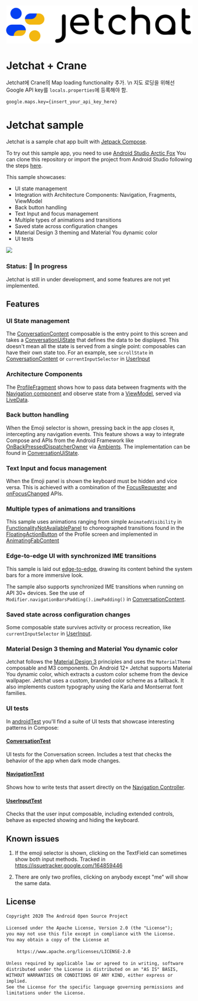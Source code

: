 <img src="screenshots/jetchatlogo.png"/>

# Jetchat + Crane

Jetchat에 Crane의 Map loading functionality 추가. \n
지도 로딩을 위해선 Google API key를 `locals.properties`에 등록해야 함.

```
google.maps.key={insert_your_api_key_here}
```

# Jetchat sample

Jetchat is a sample chat app built with [Jetpack Compose][compose].

To try out this sample app, you need to use 
[Android Studio Arctic Fox](https://developer.android.com/studio)
You can clone this repository or import the
project from Android Studio following the steps
[here](https://developer.android.com/jetpack/compose/setup#sample).

This sample showcases:

* UI state management
* Integration with Architecture Components: Navigation, Fragments, ViewModel
* Back button handling
* Text Input and focus management
* Multiple types of animations and transitions
* Saved state across configuration changes
* Material Design 3 theming and Material You dynamic color
* UI tests

<img src="screenshots/jetchat.gif"/>

### Status: 🚧 In progress

Jetchat is still in under development, and some features are not yet implemented.

## Features

### UI State management
The [ConversationContent](app/src/main/java/com/example/compose/jetchat/conversation/Conversation.kt) composable is the entry point to this screen and takes a [ConversationUiState](app/src/main/java/com/example/compose/jetchat/conversation/ConversationUiState.kt) that defines the data to be displayed. This doesn't mean all the state is served from a single point: composables can have their own state too. For an example, see `scrollState` in [ConversationContent](app/src/main/java/com/example/compose/jetchat/conversation/Conversation.kt) or `currentInputSelector` in [UserInput](app/src/main/java/com/example/compose/jetchat/conversation/UserInput.kt)

### Architecture Components
The [ProfileFragment](app/src/main/java/com/example/compose/jetchat/profile/ProfileFragment.kt) shows how to pass data between fragments with the [Navigation component](https://developer.android.com/guide/navigation) and observe state from a
[ViewModel](https://developer.android.com/topic/libraries/architecture/viewmodel), served via [LiveData](https://developer.android.com/topic/libraries/architecture/livedata).

### Back button handling
When the Emoji selector is shown, pressing back in the app closes it, intercepting any navigation events. This feature shows a way to integrate Compose and APIs from the Android Framework like [OnBackPressedDispatcherOwner](https://developer.android.com/reference/androidx/activity/OnBackPressedDispatcher) via [Ambients](https://developer.android.com/reference/kotlin/androidx/compose/Ambient). The implementation can be found in [ConversationUiState](app/src/main/java/com/example/compose/jetchat/conversation/BackHandler.kt).

### Text Input and focus management
When the Emoji panel is shown the keyboard must be hidden and vice versa. This is achieved with a combination of the [FocusRequester](https://developer.android.com/reference/kotlin/androidx/compose/ui/focus/FocusRequester) and [onFocusChanged](https://developer.android.com/reference/kotlin/androidx/compose/ui/focus/package-summary#(androidx.compose.ui.Modifier).onFocusChanged(kotlin.Function1)) APIs.

### Multiple types of animations and transitions
This sample uses animations ranging from simple `AnimatedVisibility` in [FunctionalityNotAvailablePanel](app/src/main/java/com/example/compose/jetchat/conversation/UserInput.kt) to choreographed transitions found in the [FloatingActionButton](https://material.io/develop/android/components/floating-action-button) of the Profile screen and implemented in [AnimatingFabContent](app/src/main/java/com/example/compose/jetchat/conversation/UserInput.kt)

### Edge-to-edge UI with synchronized IME transitions
This sample is laid out [edge-to-edge](https://medium.com/androiddevelopers/gesture-navigation-going-edge-to-edge-812f62e4e83e), drawing its content behind the system bars for a more immersive look.

The sample also supports synchronized IME transitions when running on API 30+ devices. See the use of `Modifier.navigationBarsPadding().imePadding()` in [ConversationContent](app/src/main/java/com/example/compose/jetchat/conversation/UserInput.kt).

### Saved state across configuration changes
Some composable state survives activity or process recreation, like `currentInputSelector` in [UserInput](app/src/main/java/com/example/compose/jetchat/conversation/UserInput.kt).

### Material Design 3 theming and Material You dynamic color
Jetchat follows the [Material Design 3](https://m3.material.io) principles and uses the `MaterialTheme` composable and M3 components. On Android 12+ Jetchat supports Material You dynamic color, which extracts a custom color scheme from the device wallpaper. Jetchat uses a custom, branded color scheme as a fallback. It also implements custom typography using the Karla and Montserrat font families.

### UI tests
In [androidTest](app/src/androidTest/java/com/example/compose/jetchat) you'll find a suite of UI tests that showcase interesting patterns in Compose:

#### [ConversationTest](app/src/androidTest/java/com/example/compose/jetchat/ConversationTest.kt)
UI tests for the Conversation screen. Includes a test that checks the behavior of the app when dark mode changes.

#### [NavigationTest](app/src/androidTest/java/com/example/compose/jetchat/NavigationTest.kt)
Shows how to write tests that assert directly on the [Navigation Controller](https://developer.android.com/reference/androidx/navigation/NavController).

#### [UserInputTest](app/src/androidTest/java/com/example/compose/jetchat/UserInputTest.kt)
Checks that the user input composable, including extended controls, behave as expected showing and hiding the keyboard.


## Known issues
1. If the emoji selector is shown, clicking on the TextField can sometimes show both input methods.
Tracked in https://issuetracker.google.com/164859446

2. There are only two profiles, clicking on anybody except "me" will show the same data.

## License
```
Copyright 2020 The Android Open Source Project

Licensed under the Apache License, Version 2.0 (the "License");
you may not use this file except in compliance with the License.
You may obtain a copy of the License at

    https://www.apache.org/licenses/LICENSE-2.0

Unless required by applicable law or agreed to in writing, software
distributed under the License is distributed on an "AS IS" BASIS,
WITHOUT WARRANTIES OR CONDITIONS OF ANY KIND, either express or implied.
See the License for the specific language governing permissions and
limitations under the License.
```

[compose]: https://developer.android.com/jetpack/compose
[coil-accompanist]: https://google.github.io/accompanist/coil/
